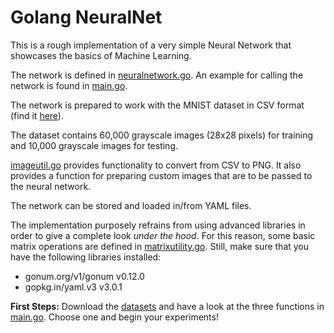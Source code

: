 # Golang NeuralNet

This is a rough implementation of a very simple Neural Network that showcases the basics of Machine Learning.

The network is defined in [neuralnetwork.go](neuralnetwork.go). An example for calling the network is found in [main.go](main.go).

The network is prepared to work with the MNIST dataset in CSV format (find
  it [here](https://pjreddie.com/projects/mnist-in-csv/)).

The dataset contains 60,000 grayscale images (28x28 pixels) for training and 10,000 grayscale images for testing.

[imageutil.go](imageutil.go) provides functionality to convert from CSV to PNG. It also provides a function for
  preparing custom images that are to be passed to the neural network.

The network can be stored and loaded in/from YAML files.

The implementation purposely refrains from using advanced libraries in order to give a complete look _under the hood_.
For this reason, some basic matrix operations are defined in [matrixutility.go](matrixutility.go).
Still, make sure that you have the following libraries installed:

* gonum.org/v1/gonum v0.12.0
* gopkg.in/yaml.v3 v3.0.1


__First Steps:__ Download the [datasets](https://pjreddie.com/projects/mnist-in-csv/) and have a look at the three functions in [main.go](main.go). Choose one and begin your experiments!